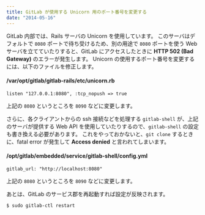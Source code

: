 ```yaml
---
title: GitLab が使用する Unicorn 用のポート番号を変更する
date: "2014-05-16"
---
```


GitLab 内部では、Rails サーバの Unicorn を使用しています。
このサーバはデフォルトで `8080` ポートで待ち受けるため、別の用途で `8080` ポートを使う Web サーバを立てていたりすると、GitLab にアクセスしたときに **HTTP 502 (Bad Gateway)** のエラーが発生します。
Unicorn の使用するポート番号を変更するには、以下のファイルを修正します。

#### /var/opt/gitlab/gitlab-rails/etc/unicorn.rb

```
listen "127.0.0.1:8080", :tcp_nopush => true
```

上記の `8080` というところを `8090` などに変更します。

さらに、各クライアントからの ssh 接続などを処理する `gitlab-shell` が、上記のサーバが提供する Web API を使用していたりするので、`gitlab-shell` の設定も書き換える必要があります。
これをやっておかないと、`git clone` するときに、fatal error が発生して **Access denied** と言われてしまいます。

#### /opt/gitlab/embedded/service/gitlab-shell/config.yml

```
gitlab_url: "http://localhost:8080"
```

上記の `8080` というところを `8090` などに変更します。

あとは、GitLab のサービス郡を再起動すれば設定が反映されます。

```
$ sudo gitlab-ctl restart
```

